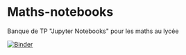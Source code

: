 # Maths-notebooks
<!--Notebooks for maths students-->
Banque de TP "Jupyter Notebooks" pour les maths au lycée

[![Binder](https://mybinder.org/badge_logo.svg)](https://mybinder.org/v2/gh/fontainelbp/Maths-notebooks/master)
